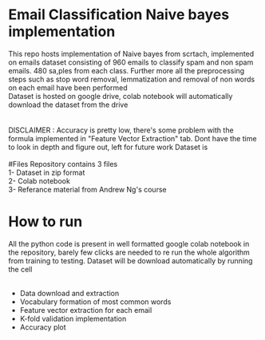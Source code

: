 # Email Classification Naive bayes implementation
This repo hosts implementation of Naive bayes from scrtach, implemented on emails dataset consisting of 960 emails to classify spam and non spam emails. 480 sa,ples from each class. Further more all the preprocessing steps such as stop word removal, lemmatization and removal of non words on each email have been performed  </br>
Dataset is hosted on google drive, colab notebook will automatically download the dataset from the drive </br>
</br> </br>
DISCLAIMER : Accuracy is pretty low, there's some problem with the formula implemented in "Feature Vector Extraction" tab. Dont have the time to look in depth and figure out, left for future work 
Dataset is 
</br> </br>
#Files 
Repository contains 3 files </br>
1- Dataset in zip format </br>
2- Colab notebook </br>
3- Referance material from Andrew Ng's course </br>
# How to run 
All the python code is present in well formatted google colab notebook in the repository, barely few clicks are needed to re run the whole algorithm from training to testing. Dataset will be download automatically by running the cell 
<br/><br/>
- Data download and extraction 
- Vocabulary formation of most common words 
- Feature vector extraction for each email 
- K-fold validation implementation 
- Accuracy plot 


